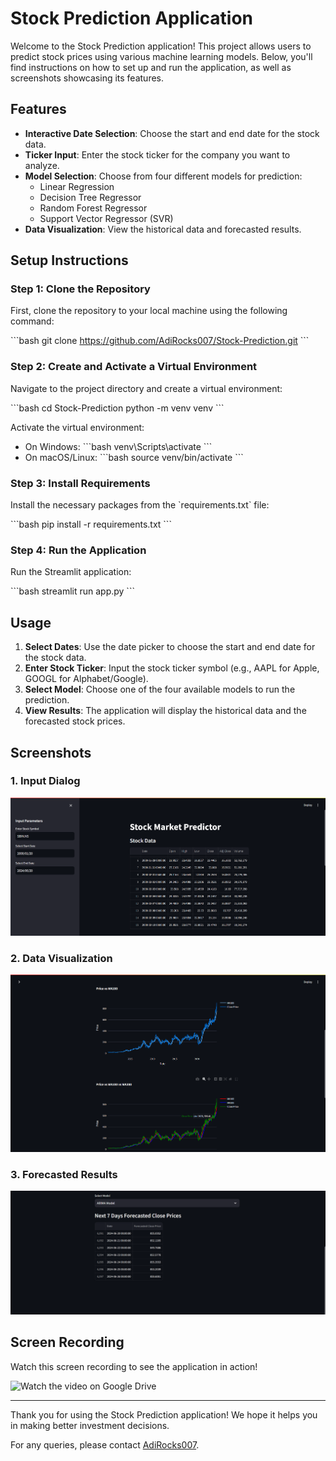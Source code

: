 # Stock Prediction Application

Welcome to the Stock Prediction application! This project allows users to predict stock prices using various machine learning models. Below, you'll find instructions on how to set up and run the application, as well as screenshots showcasing its features.

## Features

- **Interactive Date Selection**: Choose the start and end date for the stock data.
- **Ticker Input**: Enter the stock ticker for the company you want to analyze.
- **Model Selection**: Choose from four different models for prediction:
  - Linear Regression
  - Decision Tree Regressor
  - Random Forest Regressor
  - Support Vector Regressor (SVR)
- **Data Visualization**: View the historical data and forecasted results.

## Setup Instructions

### Step 1: Clone the Repository

First, clone the repository to your local machine using the following command:

\`\`\`bash
git clone https://github.com/AdiRocks007/Stock-Prediction.git
\`\`\`

### Step 2: Create and Activate a Virtual Environment

Navigate to the project directory and create a virtual environment:

\`\`\`bash
cd Stock-Prediction
python -m venv venv
\`\`\`

Activate the virtual environment:

- On Windows:
  \`\`\`bash
  venv\Scripts\activate
  \`\`\`
- On macOS/Linux:
  \`\`\`bash
  source venv/bin/activate
  \`\`\`

### Step 3: Install Requirements

Install the necessary packages from the \`requirements.txt\` file:

\`\`\`bash
pip install -r requirements.txt
\`\`\`

### Step 4: Run the Application

Run the Streamlit application:

\`\`\`bash
streamlit run app.py
\`\`\`

## Usage

1. **Select Dates**: Use the date picker to choose the start and end date for the stock data.
2. **Enter Stock Ticker**: Input the stock ticker symbol (e.g., AAPL for Apple, GOOGL for Alphabet/Google).
3. **Select Model**: Choose one of the four available models to run the prediction.
4. **View Results**: The application will display the historical data and the forecasted stock prices.

## Screenshots

### 1. Input Dialog
![Input Dialog](stock1.png)

### 2. Data Visualization
![Data Visualization](stock2.png)

### 3. Forecasted Results
![Forecasted Results](stock3.png)

## Screen Recording

Watch this screen recording to see the application in action!

![Watch the video on Google Drive]([https://drive.google.com/file/d/your-file-id/view](https://drive.google.com/file/d/1_6exwmbZgXnMwr58Y_I4WdV_G8Iftnov/view?usp=drive_link))

---

Thank you for using the Stock Prediction application! We hope it helps you in making better investment decisions.

For any queries, please contact [AdiRocks007](https://github.com/AdiRocks007).
